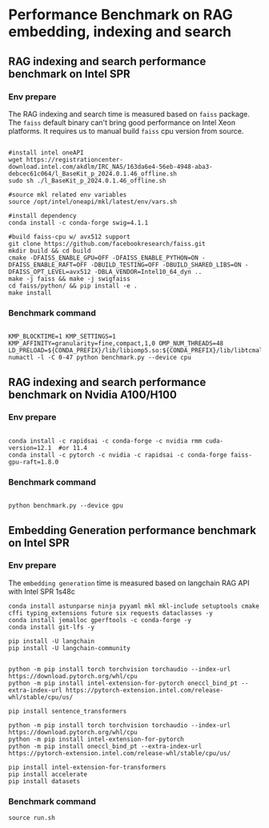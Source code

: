 Performance Benchmark on RAG embedding, indexing and search
===========================

## RAG indexing and search performance benchmark on Intel SPR

### Env prepare

The RAG indexing and search time is measured based on `faiss` package. The `faiss` default binary can't bring good performance on Intel Xeon platforms. It requires us to manual build `faiss` cpu version from source.

```shell

#install intel oneAPI
wget https://registrationcenter-download.intel.com/akdlm/IRC_NAS/163da6e4-56eb-4948-aba3-debcec61c064/l_BaseKit_p_2024.0.1.46_offline.sh
sudo sh ./l_BaseKit_p_2024.0.1.46_offline.sh

#source mkl related env variables
source /opt/intel/oneapi/mkl/latest/env/vars.sh

#install dependency
conda install -c conda-forge swig=4.1.1

#build faiss-cpu w/ avx512 support
git clone https://github.com/facebookresearch/faiss.git
mkdir build && cd build
cmake -DFAISS_ENABLE_GPU=OFF -DFAISS_ENABLE_PYTHON=ON -DFAISS_ENABLE_RAFT=OFF -DBUILD_TESTING=OFF -DBUILD_SHARED_LIBS=ON -DFAISS_OPT_LEVEL=avx512 -DBLA_VENDOR=Intel10_64_dyn ..
make -j faiss && make -j swigfaiss
cd faiss/python/ && pip install -e .
make install
```

### Benchmark command

```shell

KMP_BLOCKTIME=1 KMP_SETTINGS=1 KMP_AFFINITY=granularity=fine,compact,1,0 OMP_NUM_THREADS=48 LD_PRELOAD=${CONDA_PREFIX}/lib/libiomp5.so:${CONDA_PREFIX}/lib/libtcmalloc.so numactl -l -C 0-47 python benchmark.py --device cpu 
```

## RAG indexing and search performance benchmark on Nvidia A100/H100

### Env prepare

```shell

conda install -c rapidsai -c conda-forge -c nvidia rmm cuda-version=12.1  #or 11.4
conda install -c pytorch -c nvidia -c rapidsai -c conda-forge faiss-gpu-raft=1.8.0
```

### Benchmark command

```shell

python benchmark.py --device gpu
```

## Embedding Generation performance benchmark on Intel SPR

### Env prepare

The `embedding generation` time is measured based on langchain RAG API with Intel SPR 1s48c

```shell
conda install astunparse ninja pyyaml mkl mkl-include setuptools cmake cffi typing_extensions future six requests dataclasses -y
conda install jemalloc gperftools -c conda-forge -y
conda install git-lfs -y

pip install -U langchain
pip install -U langchain-community


python -m pip install torch torchvision torchaudio --index-url https://download.pytorch.org/whl/cpu
python -m pip install intel-extension-for-pytorch oneccl_bind_pt --extra-index-url https://pytorch-extension.intel.com/release-whl/stable/cpu/us/

pip install sentence_transformers

python -m pip install torch torchvision torchaudio --index-url https://download.pytorch.org/whl/cpu
python -m pip install intel-extension-for-pytorch
python -m pip install oneccl_bind_pt --extra-index-url https://pytorch-extension.intel.com/release-whl/stable/cpu/us/

pip install intel-extension-for-transformers
pip install accelerate
pip install datasets

```

### Benchmark command

```shell
source run.sh
```

